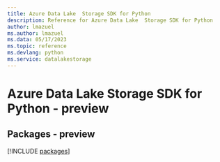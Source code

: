 ```yaml
---
title: Azure Data Lake  Storage SDK for Python
description: Reference for Azure Data Lake  Storage SDK for Python
author: lmazuel
ms.author: lmazuel
ms.data: 05/17/2023
ms.topic: reference
ms.devlang: python
ms.service: datalakestorage
---
```

# Azure Data Lake  Storage SDK for Python - preview
## Packages - preview
[!INCLUDE [packages](data-lake--storage-index.md)]